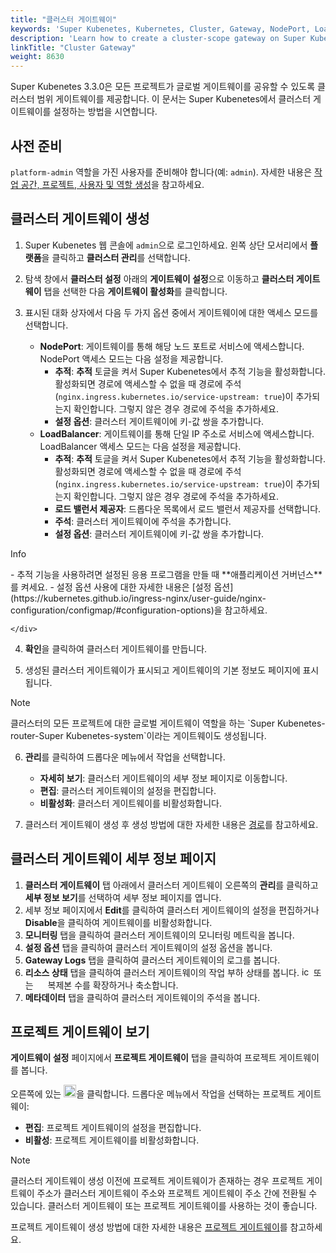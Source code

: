 ```yaml
---
title: "클러스터 게이트웨이"
keywords: 'Super Kubenetes, Kubernetes, Cluster, Gateway, NodePort, LoadBalancer'
description: 'Learn how to create a cluster-scope gateway on Super Kubenetes.'
linkTitle: "Cluster Gateway"
weight: 8630
---
```


Super Kubenetes 3.3.0은 모든 프로젝트가 글로벌 게이트웨이를 공유할 수 있도록 클러스터 범위 게이트웨이를 제공합니다. 이 문서는 Super Kubenetes에서 클러스터 게이트웨이를 설정하는 방법을 시연합니다.

## 사전 준비

`platform-admin` 역할을 가진 사용자를 준비해야 합니다(예: `admin`). 자세한 내용은 [작업 공간, 프로젝트, 사용자 및 역할 생성](../../../quick-start/create-workspace-and-project/)을 참고하세요.

## 클러스터 게이트웨이 생성

1. Super Kubenetes 웹 콘솔에 `admin`으로 로그인하세요. 왼쪽 상단 모서리에서 **플랫폼**을 클릭하고 **클러스터 관리**를 선택합니다.

2. 탐색 창에서 **클러스터 설정** 아래의 **게이트웨이 설정**으로 이동하고 **클러스터 게이트웨이** 탭을 선택한 다음 **게이트웨이 활성화**를 클릭합니다.

3. 표시된 대화 상자에서 다음 두 가지 옵션 중에서 게이트웨이에 대한 액세스 모드를 선택합니다.

   - **NodePort**: 게이트웨이를 통해 해당 노드 포트로 서비스에 액세스합니다. NodePort 액세스 모드는 다음 설정을 제공합니다.
     - **추적**: **추적** 토글을 켜서 Super Kubenetes에서 추적 기능을 활성화합니다. 활성화되면 경로에 액세스할 수 없을 때 경로에 주석(`nginx.ingress.kubernetes.io/service-upstream: true`)이 추가되는지 확인합니다. 그렇지 않은 경우 경로에 주석을 추가하세요.
     - **설정 옵션**: 클러스터 게이트웨이에 키-값 쌍을 추가합니다.
   - **LoadBalancer**: 게이트웨이를 통해 단일 IP 주소로 서비스에 액세스합니다. LoadBalancer 액세스 모드는 다음 설정을 제공합니다.
     - **추적**: **추적** 토글을 켜서 Super Kubenetes에서 추적 기능을 활성화합니다. 활성화되면 경로에 액세스할 수 없을 때 경로에 주석(`nginx.ingress.kubernetes.io/service-upstream: true`)이 추가되는지 확인합니다. 그렇지 않은 경우 경로에 주석을 추가하세요.
     - **로드 밸런서 제공자**: 드롭다운 목록에서 로드 밸런서 제공자를 선택합니다.
     - **주석**: 클러스터 게이트웨이에 주석을 추가합니다.
     - **설정 옵션**: 클러스터 게이트웨이에 키-값 쌍을 추가합니다.

  <div className="notices info">
    <p>Info</p>
    <div>
      - 추적 기능을 사용하려면 설정된 응용 프로그램을 만들 때 **애플리케이션 거버넌스**를 켜세요.
      - 설정 옵션 사용에 대한 자세한 내용은 [설정 옵션](https://kubernetes.github.io/ingress-nginx/user-guide/nginx-configuration/configmap/#configuration-options)을 참고하세요.
  
    </div>
  </div>

4. **확인**을 클릭하여 클러스터 게이트웨이를 만듭니다.

5. 생성된 클러스터 게이트웨이가 표시되고 게이트웨이의 기본 정보도 페이지에 표시됩니다.

  <div className="notices note">
    <p>Note</p>
    <div>
      클러스터의 모든 프로젝트에 대한 글로벌 게이트웨이 역할을 하는 `Super Kubenetes-router-Super Kubenetes-system`이라는 게이트웨이도 생성됩니다.
    </div>
  </div>


6. **관리**를 클릭하여 드롭다운 메뉴에서 작업을 선택합니다.

   - **자세히 보기**: 클러스터 게이트웨이의 세부 정보 페이지로 이동합니다.
   - **편집**: 클러스터 게이트웨이의 설정을 편집합니다.
   - **비활성화**: 클러스터 게이트웨이를 비활성화합니다.

7. 클러스터 게이트웨이 생성 후 생성 방법에 대한 자세한 내용은 [경로](../../../project-user-guide/application-workloads/routes/#create-a-route)를 참고하세요. 

## 클러스터 게이트웨이 세부 정보 페이지

1. **클러스터 게이트웨이** 탭 아래에서 클러스터 게이트웨이 오른쪽의 **관리**를 클릭하고 **세부 정보 보기**를 선택하여 세부 정보 페이지를 엽니다.
2. 세부 정보 페이지에서 **Edit**를 클릭하여 클러스터 게이트웨이의 설정을 편집하거나 **Disable**을 클릭하여 게이트웨이를 비활성화합니다.
3. **모니터링** 탭을 클릭하여 클러스터 게이트웨이의 모니터링 메트릭을 봅니다.
4. **설정 옵션** 탭을 클릭하여 클러스터 게이트웨이의 설정 옵션을 봅니다.
5. **Gateway Logs** 탭을 클릭하여 클러스터 게이트웨이의 로그를 봅니다.
6. **리소스 상태** 탭을 클릭하여 클러스터 게이트웨이의 작업 부하 상태를 봅니다. <img src="/dist/assets/docs/v3.3/common-icons/replica-plus-icon.png" width="15" alt="icon" /> 또는 <img src="/dist/ asset/docs/v3.3/common-icons/replica-minus-icon.png" width="15" /> 복제본 수를 확장하거나 축소합니다.
7. **메타데이터** 탭을 클릭하여 클러스터 게이트웨이의 주석을 봅니다.

## 프로젝트 게이트웨이 보기

**게이트웨이 설정** 페이지에서 **프로젝트 게이트웨이** 탭을 클릭하여 프로젝트 게이트웨이를 봅니다.

오른쪽에 있는 <img src="/dist/assets/docs/v3.3/project-administration/role-and-member-management/three-dots.png" width="20px" alt="icon">을 클릭합니다. 드롭다운 메뉴에서 작업을 선택하는 프로젝트 게이트웨이:

- **편집**: 프로젝트 게이트웨이의 설정을 편집합니다.
- **비활성**: 프로젝트 게이트웨이를 비활성화합니다.


<div className="notices note">
  <p>Note</p>
  <div>
    클러스터 게이트웨이 생성 이전에 프로젝트 게이트웨이가 존재하는 경우 프로젝트 게이트웨이 주소가 클러스터 게이트웨이 주소와 프로젝트 게이트웨이 주소 간에 전환될 수 있습니다. 클러스터 게이트웨이 또는 프로젝트 게이트웨이를 사용하는 것이 좋습니다.
  </div>
</div>


프로젝트 게이트웨이 생성 방법에 대한 자세한 내용은 [프로젝트 게이트웨이](../../../project-administration/project-gateway/)를 참고하세요.